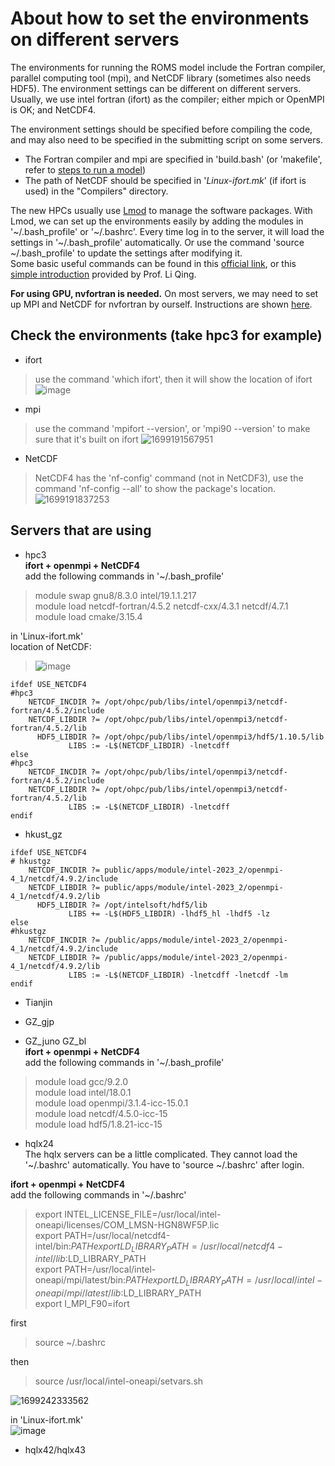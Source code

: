 # About how to set the environments on different servers

The environments for running the ROMS model include the Fortran compiler, parallel computing tool (mpi), and NetCDF library (sometimes also needs HDF5).
The environment settings can be different on different servers. Usually, we use intel fortran (ifort) as the compiler; either mpich or OpenMPI is OK; and NetCDF4.

The environment settings should be specified before compiling the code, and may also need to be specified in the submitting script on some servers.  

* The Fortran compiler and mpi are specified in 'build.bash' (or 'makefile', refer to [steps to run a model](/steps%20to%20run%20a%20model.md))
* The path of NetCDF should be specified in '*Linux-ifort.mk*' (if ifort is used) in the "Compilers" directory.

The new HPCs usually use [Lmod](https://lmod.readthedocs.io/en/latest/index.html#) to manage the software packages. With Lmod, we can set up the environments easily by adding the modules in '\~/.bash_profile' or '~/.bashrc'. Every time log in to the server, it will load the settings in '\~/.bash_profile' automatically. Or use the command 'source ~/.bash_profile' to update the settings after modifying it.  
Some basic useful commands can be found in this [official link](https://lmod.readthedocs.io/en/latest/010_user.html), or this [simple introduction](https://qingli411.github.io/eesrf-hpc-user-guide/hpc1/environment.html) provided by Prof. Li Qing.  

**For using GPU, nvfortran is needed.** On most servers, we may need to set up MPI and NetCDF for nvfortran by ourself. Instructions are shown [here](/setting%20up%20nvfortran%20environment.md).  

## Check the environments (take hpc3 for example)

* ifort

> use the command 'which ifort', then it will show the location of ifort
![image](https://github.com/ELVIS-CHING/ROMS_related/assets/62006950/408c297a-2421-493a-a0fc-66302977f61b)

* mpi

> use the command 'mpifort --version', or 'mpi90 --version' to make sure that it's built on ifort
![1699191567951](https://github.com/ELVIS-CHING/ROMS_related/assets/62006950/e0955d6a-1961-4e0b-86fb-71e4b748b728)

* NetCDF

> NetCDF4 has the 'nf-config' command (not in NetCDF3), use the command 'nf-config --all' to show the package's location.
![1699191837253](https://github.com/ELVIS-CHING/ROMS_related/assets/62006950/7838adbb-9419-447b-99f6-3b5ab634f64a)

## Servers that are using

* hpc3  
**ifort + openmpi + NetCDF4**  
add the following commands in '\~/.bash_profile'  

> module swap gnu8/8.3.0 intel/19.1.1.217  
> module load netcdf-fortran/4.5.2 netcdf-cxx/4.3.1 netcdf/4.7.1  
> module load cmake/3.15.4  

in 'Linux-ifort.mk'  
location of NetCDF:
> ![image](https://github.com/ELVIS-CHING/ROMS_related/assets/62006950/b85fe4a2-731a-4516-9058-007340770dba)

```
ifdef USE_NETCDF4
#hpc3
    NETCDF_INCDIR ?= /opt/ohpc/pub/libs/intel/openmpi3/netcdf-fortran/4.5.2/include
    NETCDF_LIBDIR ?= /opt/ohpc/pub/libs/intel/openmpi3/netcdf-fortran/4.5.2/lib
      HDF5_LIBDIR ?= /opt/ohpc/pub/libs/intel/openmpi3/hdf5/1.10.5/lib
             LIBS := -L$(NETCDF_LIBDIR) -lnetcdff 
else
#hpc3
    NETCDF_INCDIR ?= /opt/ohpc/pub/libs/intel/openmpi3/netcdf-fortran/4.5.2/include
    NETCDF_LIBDIR ?= /opt/ohpc/pub/libs/intel/openmpi3/netcdf-fortran/4.5.2/lib
             LIBS := -L$(NETCDF_LIBDIR) -lnetcdff
endif
```

* hkust_gz

```
ifdef USE_NETCDF4
# hkustgz
    NETCDF_INCDIR ?= public/apps/module/intel-2023_2/openmpi-4_1/netcdf/4.9.2/include
    NETCDF_LIBDIR ?= public/apps/module/intel-2023_2/openmpi-4_1/netcdf/4.9.2/lib
      HDF5_LIBDIR ?= /opt/intelsoft/hdf5/lib
             LIBS += -L$(HDF5_LIBDIR) -lhdf5_hl -lhdf5 -lz
else
#hkustgz
    NETCDF_INCDIR ?= /public/apps/module/intel-2023_2/openmpi-4_1/netcdf/4.9.2/include
    NETCDF_LIBDIR ?= /public/apps/module/intel-2023_2/openmpi-4_1/netcdf/4.9.2/lib
             LIBS := -L$(NETCDF_LIBDIR) -lnetcdff -lnetcdf -lm
endif
```

* Tianjin
* GZ_gjp
  
* GZ_juno GZ_bl  
**ifort + openmpi + NetCDF4**  
add the following commands in '\~/.bash_profile'  

> module load gcc/9.2.0  
> module load intel/18.0.1  
> module load openmpi/3.1.4-icc-15.0.1  
> module load netcdf/4.5.0-icc-15  
> module load hdf5/1.8.21-icc-15

* hqlx24  
The hqlx servers can be a little complicated. They cannot load the '\~/.bashrc' automatically. You have to 'source ~/.bashrc' after login.

**ifort + openmpi + NetCDF4**  
add the following commands in '\~/.bashrc'  
> export INTEL_LICENSE_FILE=/usr/local/intel-oneapi/licenses/COM_LMSN-HGN8WF5P.lic  
> export PATH=/usr/local/netcdf4-intel/bin:$PATH  
> export LD_LIBRARY_PATH=/usr/local/netcdf4-intel/lib:$LD_LIBRARY_PATH  
> export PATH=/usr/local/intel-oneapi/mpi/latest/bin:$PATH  
> export LD_LIBRARY_PATH=/usr/local/intel-oneapi/mpi/latest/lib:$LD_LIBRARY_PATH  
> export I_MPI_F90=ifort

first  
> source ~/.bashrc

then  
> source /usr/local/intel-oneapi/setvars.sh

![1699242333562](https://github.com/ELVIS-CHING/ROMS_related/assets/62006950/2306fb04-6136-43da-b321-f53ac127df66)

in 'Linux-ifort.mk'  
![image](https://github.com/ELVIS-CHING/ROMS_related/assets/62006950/4bb73bbd-329a-4fe6-b945-dbb8e163f9f1)

* hqlx42/hqlx43
  
